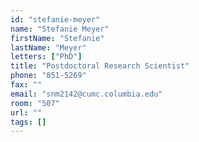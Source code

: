 ```yaml
---
id: "stefanie-meyer"
name: "Stefanie Meyer"
firstName: "Stefanie"
lastName: "Meyer"
letters: ["PhD"]
title: "Postdoctoral Research Scientist"
phone: "851-5269"
fax: ""
email: "snm2142@cumc.columbia.edu"
room: "507"
url: ""
tags: []
---
```


